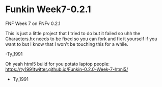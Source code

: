 # Funkin Week7-0.2.1
 FNF Week 7 on FNFv 0.2.1

This is just a little project that I tried to do but it failed so uhh the Characters.hx needs to be fixed so you can fork and fix it yourself if you want to but I know that I won't be touching this for a while.

-Ty_1991


Oh yeah html5 build for you potato laptop people: https://ty1991twitter.github.io/Funkin-0.2.0-Week-7-html5/

- Ty_1991
